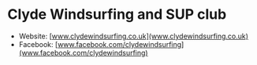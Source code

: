 # Clyde Windsurfing and SUP club

- Website: [www.clydewindsurfing.co.uk](www.clydewindsurfing.co.uk)
- Facebook: [www.facebook.com/clydewindsurfing](www.facebook.com/clydewindsurfing)




